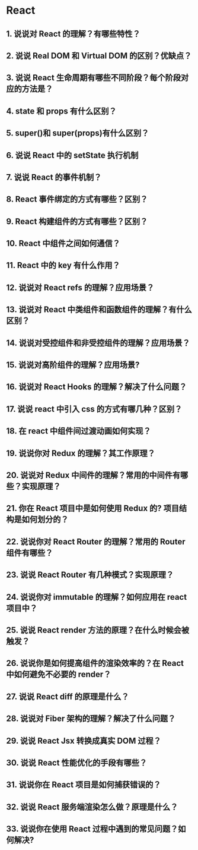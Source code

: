<!--
 * Author  rhys.zhao
 * Date  2023-01-11 13:23:15
 * LastEditors  rhys.zhao
 * LastEditTime  2023-03-30 09:41:11
 * Description 不可转载，转载需要申请作者
-->

# React

## 1. 说说对 React 的理解？有哪些特性？

## 2. 说说 Real DOM 和 Virtual DOM 的区别？优缺点？

## 3. 说说 React 生命周期有哪些不同阶段？每个阶段对应的方法是？

## 4. state 和 props 有什么区别？

## 5. super()和 super(props)有什么区别？

## 6. 说说 React 中的 setState 执行机制

## 7. 说说 React 的事件机制？

## 8. React 事件绑定的方式有哪些？区别？

## 9. React 构建组件的方式有哪些？区别？

## 10. React 中组件之间如何通信？

## 11. React 中的 key 有什么作用？

## 12. 说说对 React refs 的理解？应用场景？

## 13. 说说对 React 中类组件和函数组件的理解？有什么区别？

## 14. 说说对受控组件和非受控组件的理解？应用场景？

## 15. 说说对高阶组件的理解？应用场景?

## 16. 说说对 React Hooks 的理解？解决了什么问题？

## 17. 说说 react 中引入 css 的方式有哪几种？区别？

## 18. 在 react 中组件间过渡动画如何实现？

## 19. 说说你对 Redux 的理解？其工作原理？

## 20. 说说对 Redux 中间件的理解？常用的中间件有哪些？实现原理？

## 21. 你在 React 项目中是如何使用 Redux 的? 项目结构是如何划分的？

## 22. 说说你对 React Router 的理解？常用的 Router 组件有哪些？

## 23. 说说 React Router 有几种模式？实现原理？

## 24. 说说你对 immutable 的理解？如何应用在 react 项目中？

## 25. 说说 React render 方法的原理？在什么时候会被触发？

## 26. 说说你是如何提高组件的渲染效率的？在 React 中如何避免不必要的 render？

## 27. 说说 React diff 的原理是什么？

## 28. 说说对 Fiber 架构的理解？解决了什么问题？

## 29. 说说 React Jsx 转换成真实 DOM 过程？

## 30. 说说 React 性能优化的手段有哪些？

## 31. 说说你在 React 项目是如何捕获错误的？

## 32. 说说 React 服务端渲染怎么做？原理是什么？

## 33. 说说你在使用 React 过程中遇到的常见问题？如何解决?
